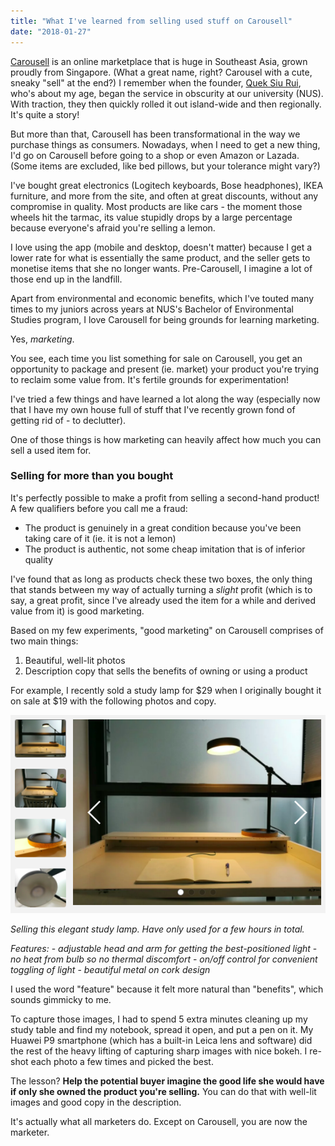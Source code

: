 ```yaml
---
title: "What I've learned from selling used stuff on Carousell"
date: "2018-01-27"
---
```


[Carousell](https://carousell.com/) is an online marketplace that is huge in Southeast Asia, grown proudly from Singapore. (What a great name, right? Carousel with a cute, sneaky "sell" at the end?) I remember when the founder, [Quek Siu Rui](https://www.crunchbase.com/person/quek-siu-rui), who's about my age, began the service in obscurity at our university (NUS). With traction, they then quickly rolled it out island-wide and then regionally. It's quite a story!

But more than that, Carousell has been transformational in the way we purchase things as consumers. Nowadays, when I need to get a new thing, I'd go on Carousell before going to a shop or even Amazon or Lazada. (Some items are excluded, like bed pillows, but your tolerance might vary?)

I've bought great electronics (Logitech keyboards, Bose headphones), IKEA furniture, and more from the site, and often at great discounts, without any compromise in quality. Most products are like cars - the moment those wheels hit the tarmac, its value stupidly drops by a large percentage because everyone's afraid you're selling a lemon.

I love using the app (mobile and desktop, doesn't matter) because I get a lower rate for what is essentially the same product, and the seller gets to monetise items that she no longer wants. Pre-Carousell, I imagine a lot of those end up in the landfill.

Apart from environmental and economic benefits, which I've touted many times to my juniors across years at NUS's Bachelor of Environmental Studies program, I love Carousell for being grounds for learning marketing.

Yes, _marketing_.

You see, each time you list something for sale on Carousell, you get an opportunity to package and present (ie. market) your product you're trying to reclaim some value from. It's fertile grounds for experimentation!

I've tried a few things and have learned a lot along the way (especially now that I have my own house full of stuff that I've recently grown fond of getting rid of - to declutter).

One of those things is how marketing can heavily affect how much you can sell a used item for.

### Selling for more than you bought

It's perfectly possible to make a profit from selling a second-hand product! A few qualifiers before you call me a fraud:

- The product is genuinely in a great condition because you've been taking care of it (ie. it is not a lemon)
- The product is authentic, not some cheap imitation that is of inferior quality

I've found that as long as products check these two boxes, the only thing that stands between my way of actually turning a _slight_ profit (which is to say, a great profit, since I've already used the item for a while and derived value from it) is good marketing.

Based on my few experiments, "good marketing" on Carousell comprises of two main things:

1. Beautiful, well-lit photos
2. Description copy that sells the benefits of owning or using a product

For example, I recently sold a study lamp for $29 when I originally bought it on sale at $19 with the following photos and copy.

![carousell lamp screenshot](images/carousell-lamp-screenshot.png)

_Selling this elegant study lamp. Have only used for a few hours in total._

_Features:_ - _adjustable head and arm for getting the best-positioned light_ - _no heat from bulb so no thermal discomfort_ - _on/off control for convenient toggling of light_ - _beautiful metal on cork design_

I used the word "feature" because it felt more natural than "benefits", which sounds gimmicky to me.

To capture those images, I had to spend 5 extra minutes cleaning up my study table and find my notebook, spread it open, and put a pen on it. My Huawei P9 smartphone (which has a built-in Leica lens and software) did the rest of the heavy lifting of capturing sharp images with nice bokeh. I re-shot each photo a few times and picked the best.

The lesson? **Help the potential buyer imagine the good life she would have if only she owned the product you're selling.** You can do that with well-lit images and good copy in the description.

It's actually what all marketers do. Except on Carousell, you are now the marketer.
